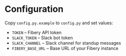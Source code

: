 # Configuration

Copy `config.py.example` to `config.py` and set values:

- `TOKEN` – Fibery API token
- `SLACK_TOKEN` – Slack bot token
- `SLACK_CHANNEL` – Slack channel for standup messages
- `FIBERY_BASE_URL` – Base URL of your Fibery instance
